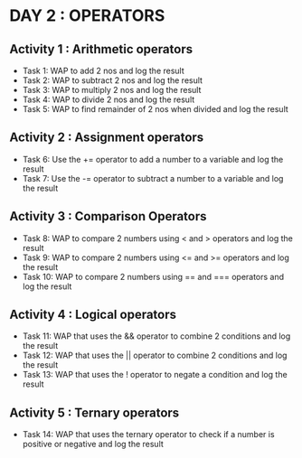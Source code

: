 # DAY 2 : OPERATORS

## Activity 1 : Arithmetic operators 
 - Task 1: WAP to add 2 nos and log the result
 - Task 2: WAP to subtract 2 nos and log the result
 - Task 3: WAP to multiply 2 nos and log the result
 - Task 4: WAP to divide 2 nos and log the result
 - Task 5: WAP to find remainder of 2 nos when divided and log the result

## Activity 2 : Assignment operators
  - Task 6: Use the += operator to add a number to a variable and log the result
  - Task 7: Use the -= operator to subtract a number to a variable and log the result

## Activity 3 : Comparison Operators
  - Task 8: WAP to compare 2 numbers using < and > operators and log the result
  - Task 9: WAP to compare 2 numbers using <= and >= operators and log the result
  - Task 10: WAP to compare 2 numbers using == and === operators and log the result

## Activity 4 : Logical operators
  - Task 11: WAP that uses the && operator to combine 2 conditions and log the result  
  - Task 12: WAP that uses the || operator to combine 2 conditions and log the result  
  - Task 13: WAP that uses the ! operator to negate a condition and log the result  

## Activity 5 : Ternary operators 
  - Task 14: WAP that uses the ternary operator to check if a number is positive or negative and log the result 